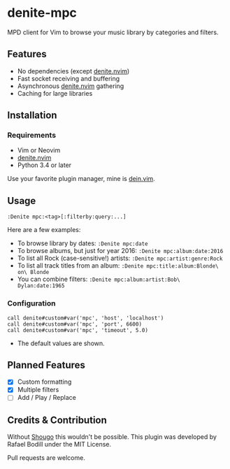 # denite-mpc

MPD client for Vim to browse your music library by categories and filters.

## Features

- No dependencies (except [denite.nvim])
- Fast socket receiving and buffering
- Asynchronous [denite.nvim] gathering
- Caching for large libraries

## Installation

### Requirements

- Vim or Neovim
- [denite.nvim]
- Python 3.4 or later

Use your favorite plugin manager, mine is [dein.vim].

## Usage

```viml
:Denite mpc:<tag>[:filterby:query:...]
```

Here are a few examples:

- To browse library by dates: `:Denite mpc:date`
- To browse albums, but just for year 2016: `:Denite mpc:album:date:2016`
- To list all Rock (case-sensitive!) artists: `:Denite mpc:artist:genre:Rock`
- To list all track titles from an album: `:Denite mpc:title:album:Blonde\ on\ Blonde`
- You can combine filters: `:Denite mpc:album:artist:Bob\ Dylan:date:1965`

### Configuration

```viml
call denite#custom#var('mpc', 'host', 'localhost')
call denite#custom#var('mpc', 'port', 6600)
call denite#custom#var('mpc', 'timeout', 5.0)
```

- The default values are shown.

## Planned Features

- [x] Custom formatting
- [x] Multiple filters
- [ ] Add / Play / Replace

## Credits & Contribution

Without [Shougo] this wouldn't be possible.
This plugin was developed by Rafael Bodill under the MIT License.

Pull requests are welcome.

[Shougo]: https://github.com/Shougo
[denite.nvim]: https://github.com/Shougo/denite.nvim
[dein.vim]: https://github.com/Shougo/dein.vim
